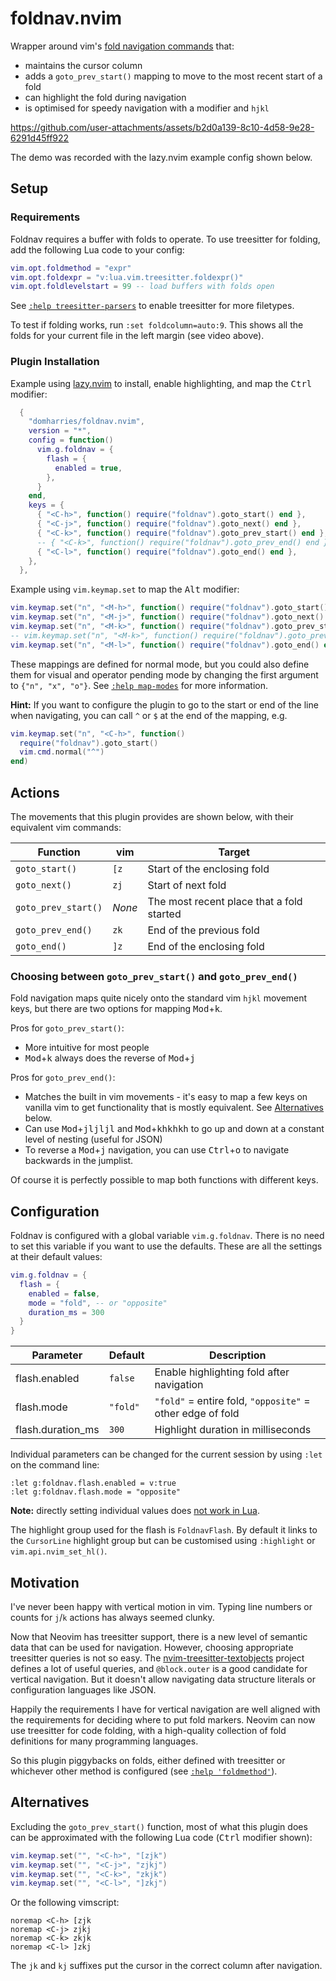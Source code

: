# foldnav.nvim

Wrapper around vim's [fold navigation
commands](https://neovim.io/doc/user/fold.html#%5Bz) that:

  - maintains the cursor column
  - adds a `goto_prev_start()` mapping to move to the most recent start of
    a fold
  - can highlight the fold during navigation
  - is optimised for speedy navigation with a modifier and `hjkl`

https://github.com/user-attachments/assets/b2d0a139-8c10-4d58-9e28-6291d45ff922

The demo was recorded with the lazy.nvim example config shown below.

## Setup

### Requirements

Foldnav requires a buffer with folds to operate. To use treesitter for
folding, add the following Lua code to your config:

```lua
vim.opt.foldmethod = "expr"
vim.opt.foldexpr = "v:lua.vim.treesitter.foldexpr()"
vim.opt.foldlevelstart = 99 -- load buffers with folds open
```

See [`:help
treesitter-parsers`](https://neovim.io/doc/user/treesitter.html#_parser-files)
to enable treesitter for more filetypes.

To test if folding works, run `:set foldcolumn=auto:9`. This shows all
the folds for your current file in the left margin (see video above).

### Plugin Installation

Example using [lazy.nvim](https://github.com/folke/lazy.nvim) to
install, enable highlighting, and map the <kbd>Ctrl</kbd> modifier:

```lua
  {
    "domharries/foldnav.nvim",
    version = "*",
    config = function()
      vim.g.foldnav = {
        flash = {
          enabled = true,
        },
      }
    end,
    keys = {
      { "<C-h>", function() require("foldnav").goto_start() end },
      { "<C-j>", function() require("foldnav").goto_next() end },
      { "<C-k>", function() require("foldnav").goto_prev_start() end },
      -- { "<C-k>", function() require("foldnav").goto_prev_end() end },
      { "<C-l>", function() require("foldnav").goto_end() end },
    },
  },
```

Example using `vim.keymap.set` to map the <kbd>Alt</kbd> modifier:

```lua
vim.keymap.set("n", "<M-h>", function() require("foldnav").goto_start() end)
vim.keymap.set("n", "<M-j>", function() require("foldnav").goto_next() end)
vim.keymap.set("n", "<M-k>", function() require("foldnav").goto_prev_start() end)
-- vim.keymap.set("n", "<M-k>", function() require("foldnav").goto_prev_end() end)
vim.keymap.set("n", "<M-l>", function() require("foldnav").goto_end() end)
```

These mappings are defined for normal mode, but you could also define
them for visual and operator pending mode by changing the first argument
to `{"n", "x", "o"}`. See [`:help
map-modes`](https://neovim.io/doc/user/map.html#_1.3-mapping-and-modes)
for more information.

**Hint:** If you want to configure the plugin to go to the start or end
of the line when navigating, you can call `^` or `$` at the end of the
mapping, e.g.

```lua
vim.keymap.set("n", "<C-h>", function()
  require("foldnav").goto_start()
  vim.cmd.normal("^")
end)
```

## Actions

The movements that this plugin provides are shown below, with their
equivalent vim commands:

| Function            | vim    | Target                                    |
| ------------------- | ------ | ----------------------------------------- |
| `goto_start()`      | `[z`   | Start of the enclosing fold               |
| `goto_next()`       | `zj`   | Start of next fold                        |
| `goto_prev_start()` | _None_ | The most recent place that a fold started |
| `goto_prev_end()`   | `zk`   | End of the previous fold                  |
| `goto_end()`        | `]z`   | End of the enclosing fold                 |

### Choosing between `goto_prev_start()` and `goto_prev_end()`

Fold navigation maps quite nicely onto the standard vim `hjkl` movement
keys, but there are two options for mapping <kbd>Mod</kbd>+<kbd>k</kbd>.

Pros for `goto_prev_start()`:

  - More intuitive for most people
  - <kbd>Mod</kbd>+<kbd>k</kbd> always does the reverse of
    <kbd>Mod</kbd>+<kbd>j</kbd>

Pros for `goto_prev_end()`:

  - Matches the built in vim movements - it's easy to map a few keys on
    vanilla vim to get functionality that is mostly equivalent. See
    [Alternatives](#alternatives) below.
  - Can use <kbd>Mod</kbd>+<kbd>jljljl</kbd> and
    <kbd>Mod</kbd>+<kbd>khkhkh</kbd> to go up and down at a constant
    level of nesting (useful for JSON)
  - To reverse a <kbd>Mod</kbd>+<kbd>j</kbd> navigation, you can use
    <kbd>Ctrl</kbd>+<kbd>o</kbd> to navigate backwards in the jumplist.

Of course it is perfectly possible to map both functions with different
keys.

## Configuration

Foldnav is configured with a global variable `vim.g.foldnav`. There is
no need to set this variable if you want to use the defaults. These are
all the settings at their default values:

```lua
vim.g.foldnav = {
  flash = {
    enabled = false,
    mode = "fold", -- or "opposite"
    duration_ms = 300
  }
}
```

| Parameter         | Default  | Description                                               |
| ----------------- | -------- | --------------------------------------------------------- |
| flash.enabled     | `false`  | Enable highlighting fold after navigation                 |
| flash.mode        | `"fold"` | `"fold"` = entire fold, `"opposite"` = other edge of fold |
| flash.duration_ms | `300`    | Highlight duration in milliseconds                        |

Individual parameters can be changed for the current session by using
`:let` on the command line:

```vim
:let g:foldnav.flash.enabled = v:true
:let g:foldnav.flash.mode = "opposite"
```

**Note:** directly setting individual values does [not work in
Lua](https://neovim.io/doc/user/lua.html#lua-vim-variables).

The highlight group used for the flash is `FoldnavFlash`. By default it
links to the `CursorLine` highlight group but can be customised using
`:highlight` or `vim.api.nvim_set_hl()`.

## Motivation

I've never been happy with vertical motion in vim. Typing line numbers
or counts for `j`/`k` actions has always seemed clunky.

Now that Neovim has treesitter support, there is a new level of semantic
data that can be used for navigation. However, choosing appropriate
treesitter queries is not so easy. The
[nvim-treesitter-textobjects](https://github.com/nvim-treesitter/nvim-treesitter-textobjects)
project defines a lot of useful queries, and `@block.outer` is a good
candidate for vertical navigation. But it doesn't allow navigating data
structure literals or configuration languages like JSON.

Happily the requirements I have for vertical navigation are well aligned
with the requirements for deciding where to put fold markers. Neovim can
now use treesitter for code folding, with a high-quality collection of
fold definitions for many programming languages.

So this plugin piggybacks on folds, either defined with treesitter or
whichever other method is configured (see [`:help
'foldmethod'`](https://neovim.io/doc/user/options.html#'foldmethod')).

## Alternatives

Excluding the `goto_prev_start()` function, most of what this plugin
does can be approximated with the following Lua code (<kbd>Ctrl</kbd>
modifier shown):

```lua
vim.keymap.set("", "<C-h>", "[zjk")
vim.keymap.set("", "<C-j>", "zjkj")
vim.keymap.set("", "<C-k>", "zkjk")
vim.keymap.set("", "<C-l>", "]zkj")
```

Or the following vimscript:

```vim
noremap <C-h> [zjk
noremap <C-j> zjkj
noremap <C-k> zkjk
noremap <C-l> ]zkj
```

The `jk` and `kj` suffixes put the cursor in the correct column after
navigation.
